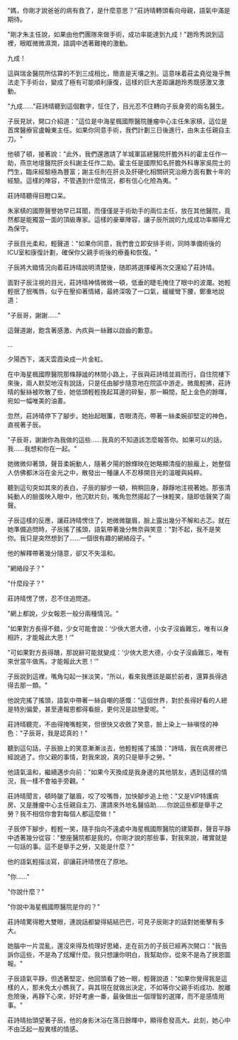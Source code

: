"媽，你剛才說爸爸的病有救了，是什麼意思？"莊詩晴轉頭看向母親，語氣中滿是期待。  

"剛才朱主任說，如果由他們團隊來做手術，成功率能達到九成！"趙玲秀說到這裡，眼眶微微濕潤，語調中透著難掩的激動。  

九成！  

這與瑞金醫院所估算的不到三成相比，簡直是天壤之別。這意味着莊孟堯從幾乎無法走下手術台，變成了極有可能順利康復，這樣的巨大差距讓趙玲秀既感激又激動。  

"九成……"莊詩晴聽到這個數字，怔住了，目光忍不住轉向子辰身旁的兩名醫生。  

子辰見狀，開口介紹道："這位是中海星楓國際醫院腫瘤中心主任朱家槙，這位是首席醫療官盧翰東主任。如果你同意手術，我們計劃三日後進行，由朱主任親自主刀。"  

他頓了頓，接著說："此外，我們還邀請了羊城軍區總醫院肝膽外科的霍主任作一助，燕京地壇醫院肝炎科謝主任作二助。霍主任是國際知名肝膽外科專家吳院士的門生，臨床經驗極為豐富；謝主任則在肝炎及肝硬化相關研究治療方面有數十年的經驗。這樣的陣容，不管遇到什麼情況，都有信心化險為夷。"  

莊詩晴聽得目瞪口呆。  

朱家槙的國際聲譽她早已耳聞，而僅僅是手術助手的兩位主任，放在其他醫院，竟然都是能獨當一面的頂級專家。這樣的豪華陣容，讓子辰所說的九成成功率顯得尤為保守。  

子辰目光柔和，輕聲道："如果你同意，我們會立即安排手術，同時準備術後的ICU室和康復計劃，確保你父親手術後的療養和恢復。"  

子辰將大緻情況向着莊詩晴說明清楚後，随即將選擇權再次交還給了莊詩晴。

面對子辰注視的目光，莊詩晴神情微微一頓，低垂的睫毛掩住了眼中的波瀾。她輕輕抿了抿嘴唇，似乎在壓抑著情緒，最終深吸了一口氣，緩緩彎下腰，鄭重地說道：  

"子辰哥，謝謝……"  

這聲道謝，飽含著感激、內疚與一絲難以啟齒的歉意。  

...

夕陽西下，滿天雲霞染成一片金紅。  

在中海星楓國際醫院那條靜謐的林間小路上，子辰與莊詩晴並肩而行，自住院樓下來後，兩人默契地沒有說話，只是任由腳步隨意地在院區中游走。微風輕拂，莊詩晴的髮絲被吹散了些，她低頭輕輕挽起耳邊的碎髮，那一瞬間，配上金色的餘暉，宛如一幅唯美的油畫。  

忽然，莊詩晴停下了腳步。她抬起眼簾，杏眼清亮，帶著一絲柔婉卻堅定的神色，直視著子辰。  

"子辰哥，謝謝你為我做的這些……我真的不知道該怎麼報答你。如果可以的話，我……我想和你在一起。"  

她微微仰著頭，聲音柔婉動人，隨著夕陽的餘輝映在她略顯清瘦的臉龐上，她整個人仿佛都沐浴在金光之中，散發出一種讓人不忍移開目光的溫暖與純粹。  

聽到這句突如其來的表白，子辰的腳步一頓，稍稍回身，靜靜地注視著她。那張清純動人的臉蛋映入眼中，他沉默片刻，嘴角忽然揚起了一抹輕笑，隨即低聲笑了兩聲。  

子辰這樣的反應，讓莊詩晴愣住了，她微微皺眉，臉上露出幾分不解和忐忑。就在她準備追問時，子辰搖了搖頭，語氣帶著幾分無奈與笑意："對不起，我不是笑你。我只是突然想到了……一個很有趣的網絡段子。"  

他的解釋帶著幾分隨意，卻又不失溫和。

"網絡段子？"  

"什麼段子？"  

莊詩晴愣了愣，忍不住追問道。  

"網上都說，少女報恩一般分兩種情況。"  

"如果對方長得不錯，少女可能會說：‘少俠大恩大德，小女子沒齒難忘，唯有以身相許，才能報此大恩！’"  

"可如果對方長得醜，那說辭可能就變成：‘少俠大恩大德，小女子沒齒難忘，唯有來世當牛做馬，才能報此大恩！’"  

子辰說到這裡，嘴角勾起一抹淡笑，"所以，看來我應該是屬於前者，還算長得過得去那一類。"  

他說完搖了搖頭，語氣中帶著一絲自嘲的感慨："這個世界，對於長得好看的人總是特別偏愛，甚至連報恩都得看臉，更何況是談戀愛呢。"  

莊詩晴聽完，不由得掩嘴輕笑，但很快又收斂了笑意，臉上染上一絲嗔怪的神色："子辰哥，我是認真的！"  

聽到這句話，子辰臉上的笑意漸漸淡去，他輕輕搖了搖頭："詩晴，我在病房裡已經說過了。你父親的事情，對我來說，真的只是舉手之勞。"  

他語氣溫和，繼續邁步向前："如果今天換成是我身邊的其他朋友，遇到這樣的情況，我一樣不會袖手旁觀。"  

莊詩晴聞言，頓時皺了皺眉，咬了咬嘴唇，加快腳步追上他："又是VIP特護病房、又是腫瘤中心主任親自主刀、還請來外地名醫協助……你說這些都是舉手之勞？我不相信你會對每個人都這麼做！"  

子辰停下腳步，輕輕一笑，隨手指向不遠處中海星楓國際醫院的建築群，聲音平靜中透著幾分從容："整座醫院都是我的。你剛才說的那些事，對我來說，確實就是一句話的事。這不是舉手之勞，又能是什麼？"  

他的語氣輕描淡寫，卻讓莊詩晴愣在了原地。

"你……"  

"你說什麼？"  

"你說中海星楓國際醫院是你的？"  

莊詩晴驚得瞪大雙眼，連說話都變得結結巴巴，可見子辰剛才的話對她衝擊有多大。  

她腦中一片混亂，還沒來得及梳理好思緒，走在前方的子辰已經再次開口："我告訴你這些，不是為了炫耀什麼。我只想讓你明白，我幫助你，從來不是為了挾恩圖報。"  

子辰語氣平靜，但透著堅定，他回頭看了她一眼，輕聲說道："如果你覺得我是這樣的人，那未免太小瞧我了。與其現在就做出決定，不如等你父親手術成功、脫離危險後，再靜下心來，好好考慮一番，最後做出一個理智的選擇，而不是感情用事。"  

莊詩晴抬頭望著子辰，他的身影沐浴在落日餘暉中，顯得愈發高大。此刻，她心中不由泛起一股異樣的情感。  